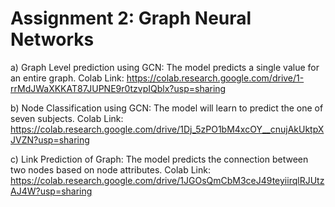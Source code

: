 <h1>Assignment 2: Graph Neural Networks</h1>

a) Graph Level prediction using GCN: The model predicts a single value for an entire graph.
Colab Link: https://colab.research.google.com/drive/1-rrMdJWaXKKAT87JUPNE9r0tzvpIQblx?usp=sharing

b) Node Classification using GCN: The model will learn to predict the one of seven subjects.
Colab Link: https://colab.research.google.com/drive/1Dj_5zPO1bM4xcOY__cnujAkUktpXJVZN?usp=sharing

c) Link Prediction of Graph: The model predicts the connection between two nodes based on node attributes.
Colab Link: https://colab.research.google.com/drive/1JGOsQmCbM3ceJ49teyiirqlRJUtzAJ4W?usp=sharing
